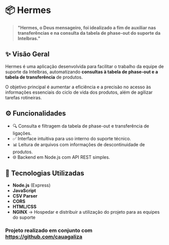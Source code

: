 # 📦 Hermes

> **"Hermes, o Deus mensageiro, foi idealizado a fim de auxiliar nas transferências e na consulta da tabela de phase-out do suporte da Intelbras."**

## ✨ Visão Geral

Hermes é uma aplicação desenvolvida para facilitar o trabalho da equipe de suporte da Intelbras, automatizando **consultas à tabela de phase-out e a tabela de transferência** de produtos.

O objetivo principal é aumentar a eficiência e a precisão no acesso às informações essenciais do ciclo de vida dos produtos, além de agilizar tarefas rotineiras.

## ⚙️ Funcionalidades

- 🔍 Consulta e filtragem da tabela de phase-out e transferência de ligações.
- ✅ Interface intuitiva para uso interno do suporte técnico.
- 📊 Leitura de arquivos com informações de descontinuidade de produtos.
- 🌐 Backend em Node.js com API REST simples.

## 🚀 Tecnologias Utilizadas

- **Node.js** (Express)
- **JavaScript**
- **CSV Parser**
- **CORS**
- **HTML/CSS**
- **NGINX** -> Hospedar e distribuir a utilização do projeto para as equipes do suporte

### Projeto realizado em conjunto com **https://github.com/cauagaliza**
